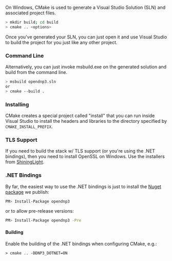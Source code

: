 On Windows, CMake is used to generate a Visual Studio Solution (SLN) and associated project files.

```sh
> mkdir build; cd build
> cmake .. <options>
```

Once you've generated your SLN, you can just open it and use Visual Studio to build the project for you just like any other project.

### Command Line

Alternatively, you can just invoke msbuild.exe on the generated solution and build from the command line.

```sh
> msbuild opendnp3.sln
or
> cmake --build .
```

### Installing

CMake creates a special project called "install" that you can run inside Visual Studio to install the headers and libraries to
the directory specified by `CMAKE_INSTALL_PREFIX`.

### TLS Support

If you need to build the stack w/ TLS support (or you're using the .NET bindings), then you need to install OpenSSL on Windows. Use the installers
from [ShiningLight](https://slproweb.com/products/Win32OpenSSL.html).

### .NET Bindings

By far, the easiest way to use the .NET bindings is just to install the [Nuget package](https://www.nuget.org/packages/opendnp3) we publish:

```sh
PM> Install-Package opendnp3
```

or to allow pre-release versions:

```sh
PM> Install-Package opendnp3 -Pre
```
#### Building

Enable the building of the .NET bindings when configuring CMake, e.g.:

```
> cmake .. -DDNP3_DOTNET=ON
```


